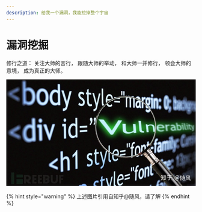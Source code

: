 ```yaml
---
description: 给我一个漏洞，我能挖掉整个宇宙
---
```


# 漏洞挖掘

修行之道： 关注大师的言行， 跟随大师的举动， 和大师一并修行， 领会大师的意境， 成为真正的大师。

![](../.gitbook/assets/image%20%2813%29.png)

{% hint style="warning" %}
上述图片引用自知乎@随风，请了解
{% endhint %}

